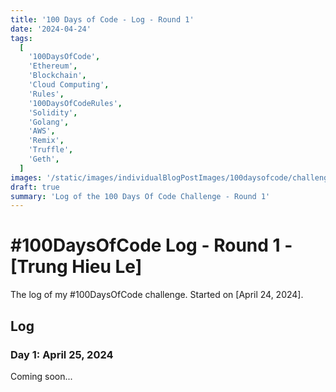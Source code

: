 ```yaml
---
title: '100 Days of Code - Log - Round 1'
date: '2024-04-24'
tags:
  [
    '100DaysOfCode',
    'Ethereum',
    'Blockchain',
    'Cloud Computing',
    'Rules',
    '100DaysOfCodeRules',
    'Solidity',
    'Golang',
    'AWS',
    'Remix',
    'Truffle',
    'Geth',
  ]
images: '/static/images/individualBlogPostImages/100daysofcode/challenge-accepted.jpg'
draft: true
summary: 'Log of the 100 Days Of Code Challenge - Round 1'
---
```


# #100DaysOfCode Log - Round 1 - [Trung Hieu Le]

The log of my #100DaysOfCode challenge. Started on [April 24, 2024].

## Log

### Day 1: April 25, 2024

Coming soon...

[//]: # "**Today's Progress**: Spent time fixing CSS and figuring out how canvas works."
[//]: # '**Thoughts:** Feels good to be back at coding.'
[//]: # '**Link to work:** [Pomodoro Clock App](https://github.com/Kallaway/pomodoro-clock/commit/f7590d1e8180bd63167b04494710f27d50b13890)'
